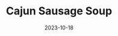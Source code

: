 ---
title: Cajun Sausage Soup
categories: 
  - Soups
  - Meals
date: 2023-10-18
featured_image: https://luna-za-tuna.github.io/Personal_Recipe/images/cajun-sausage-soup.jpg
recipe:
  servings: n/a
  prep: n/a
  cook: n/a
  ingredients_markdown: |-
    * 1 1/2 lbs sausage of choice 
    * 1 yellow onion 
    * 1 1/2 lbs yellow potato
    * 3 cups water 
    * 1/2 cup heavy cream
    * 4 oz cream cheese 
    * 1 cup cheddar cheese 
    * 1 1/2 tbsp Cajun seasoning 
    * salt and pepper 
    * 1 tbsp garlic powder 
  directions_markdown: |-
    1. Small dice onion 
    2. Medium dice potatoes and sausage
    3. Add everything to a slow cooker and mix 
    4. Cook for 4 hours on high 
  notes_markdown: |-
    * To cook in an instant pot, add everything but the cheeses and heavy cream. Cook on high for 24 minutes. Soften cream cheese and add all the dairy when it's don't. Let it sit and then mix thoroughly. 
---